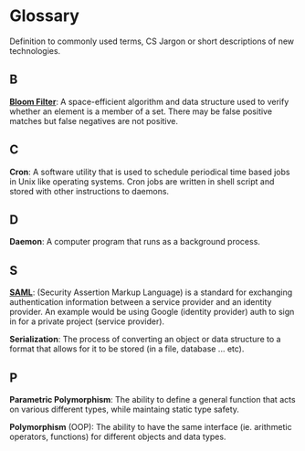 # Glossary
Definition to commonly used terms, CS Jargon or short descriptions of new technologies.

## B
**[Bloom Filter](https://en.wikipedia.org/wiki/Bloom_filter)**: A space-efficient algorithm and data structure used to verify whether an element is a member of a set. There may be false positive matches but false negatives are not positive.

## C

**Cron**: A software utility that is used to schedule periodical time based jobs in Unix like operating systems. Cron jobs are written in shell script and stored with other instructions to daemons.

## D

**Daemon**: A computer program that runs as a background process.

## S

**[SAML](https://onlinehelp.tableau.com/current/server/en-us/saml_about.htm)**: (Security Assertion Markup Language) is a standard for exchanging authentication information between a service provider and an identity provider. An example would be using Google (identity provider) auth to sign in for a private project (service provider). 


**Serialization**: The process of converting an object or data structure to a format that allows for it to be stored (in a file, database ... etc).

## P

**Parametric Polymorphism**: The ability to define a general function that acts on various different types, while maintaing static type safety.


**Polymorphism** (OOP): The ability to have the same interface (ie. arithmetic operators, functions) for different objects and data types.

